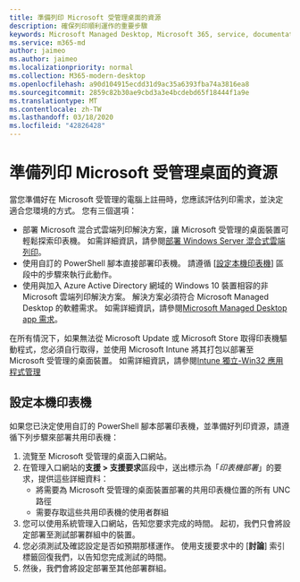 ```yaml
---
title: 準備列印 Microsoft 受管理桌面的資源
description: 確保列印順利運作的重要步驟
keywords: Microsoft Managed Desktop, Microsoft 365, service, documentation, Microsoft 受管理的電腦, Microsoft 365, 服務, 文件
ms.service: m365-md
author: jaimeo
ms.author: jaimeo
ms.localizationpriority: normal
ms.collection: M365-modern-desktop
ms.openlocfilehash: a90d104915ecdd31d9ac35a6393fba74a3816ea8
ms.sourcegitcommit: 2859c82b30ae9cbd3a3e4bcdebd65f18444f1a9e
ms.translationtype: MT
ms.contentlocale: zh-TW
ms.lasthandoff: 03/18/2020
ms.locfileid: "42826428"
---
```

# <a name="prepare-printing-resources-for-microsoft-managed-desktop"></a>準備列印 Microsoft 受管理桌面的資源

當您準備好在 Microsoft 受管理的電腦上註冊時，您應該評估列印需求，並決定適合您環境的方式。 您有三個選項：
 
- 部署 Microsoft 混合式雲端列印解決方案，讓 Microsoft 受管理的桌面裝置可輕鬆探索印表機。 如需詳細資訊，請參閱[部署 Windows Server 混合式雲端列印](https://docs.microsoft.com/windows-server/administration/hybrid-cloud-print/hybrid-cloud-print-deploy)。
- 使用自訂的 PowerShell 腳本直接部署印表機。 請遵循 [[設定本機印表機](#set-up-local-printers)] 區段中的步驟來執行此動作。
- 使用與加入 Azure Active Directory 網域的 Windows 10 裝置相容的非 Microsoft 雲端列印解決方案。 解決方案必須符合 Microsoft Managed Desktop 的軟體需求。 如需詳細資訊，請參閱[Microsoft Managed Desktop app 需求](../service-description/mmd-app-requirements.md)。
 
在所有情況下，如果無法從 Microsoft Update 或 Microsoft Store 取得印表機驅動程式，您必須自行取得，並使用 Microsoft Intune 將其打包以部署至 Microsoft 受管理的桌面裝置。 如需詳細資訊，請參閱[Intune 獨立-Win32 應用程式管理](https://docs.microsoft.com/mem/intune/apps/apps-win32-app-management)

## <a name="set-up-local-printers"></a>設定本機印表機

如果您已決定使用自訂的 PowerShell 腳本部署印表機，並準備好列印資源，請遵循下列步驟來部署共用印表機：

1.  流覽至 Microsoft 受管理的桌面入口網站。
2.  在管理入口網站的**支援 > 支援要求**區段中，送出標示為「*印表機部署*」的要求，提供這些詳細資料：
    - 將需要為 Microsoft 受管理的桌面裝置部署的共用印表機位置的所有 UNC 路徑
    - 需要存取這些共用印表機的使用者群組
3.  您可以使用系統管理入口網站，告知您要求完成的時間。 起初，我們只會將設定部署至測試部署群組中的裝置。
4.  您必須測試及確認設定是否如預期那樣運作。 使用支援要求中的 [**討論**] 索引標籤回復我們，以告知您完成測試的時間。
5.  然後，我們會將設定部署至其他部署群組。
